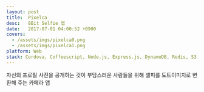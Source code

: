 ```yaml
---
layout: post
title:  Pixelca
desc:   8Bit Selfie 앱
date:   2017-07-01 04:00:52 +0900
covers:
  - /assets/imgs/pixelca0.png
  - /assets/imgs/pixelca1.png
platform: Web
stack: Cordova, Coffeescript, Node.js, Express.js, DynamoDB, Redis, S3, EC2
---
```

자신의 프로필 사진을 공개하는 것이 부담스러운 사람들을 위해 셀피를 도트이미지로 변환해 주는 카메라 앱
